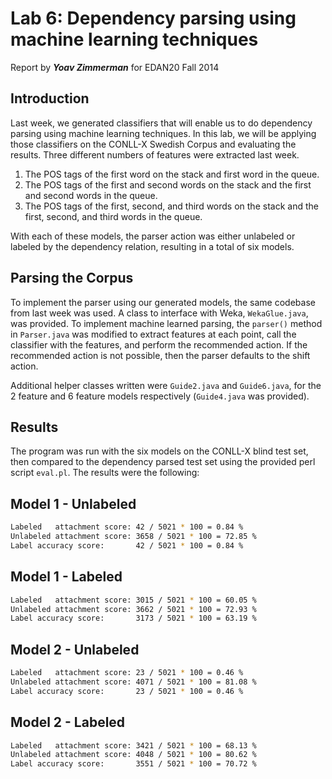 Lab 6: Dependency parsing using machine learning techniques 
======================
Report by ***Yoav Zimmerman*** for EDAN20 Fall 2014

Introduction
-------------

Last week, we generated classifiers that will enable us to do dependency parsing using machine learning techniques. In this lab, we will be applying those classifiers on the CONLL-X Swedish Corpus and evaluating the results. Three different numbers of features were extracted last week.

1. The POS tags of the first word on the stack and first word in the queue.
2. The POS tags of the first and second words on the stack and the first and second words in the queue.
3. The POS tags of the first, second, and third words on the stack and the first, second, and third words in the queue.

With each of these models, the parser action was either unlabeled or labeled by the dependency relation, resulting in a total of six models.

Parsing the Corpus
------------------

To implement the parser using our generated models, the same codebase from last week was used. A class to interface with Weka, `WekaGlue.java`, was provided. To implement machine learned parsing, the `parser()` method in `Parser.java` was modified to extract features at each point, call the classifier with the features, and perform the recommended action. If the recommended action is not possible, then the parser defaults to the shift action.

Additional helper classes written were `Guide2.java` and `Guide6.java`, for the 2 feature and 6 feature models respectively (`Guide4.java` was provided).

Results
-------

The program was run with the six models on the CONLL-X blind test set, then compared to the dependency parsed test set using the provided perl script `eval.pl`. The results were the following:

## Model 1 - Unlabeled
```bash
Labeled   attachment score: 42 / 5021 * 100 = 0.84 %
Unlabeled attachment score: 3658 / 5021 * 100 = 72.85 %
Label accuracy score:       42 / 5021 * 100 = 0.84 %
```

## Model 1 - Labeled
```bash
Labeled   attachment score: 3015 / 5021 * 100 = 60.05 %
Unlabeled attachment score: 3662 / 5021 * 100 = 72.93 %
Label accuracy score:       3173 / 5021 * 100 = 63.19 %
```

## Model 2 - Unlabeled
```bash
Labeled   attachment score: 23 / 5021 * 100 = 0.46 %
Unlabeled attachment score: 4071 / 5021 * 100 = 81.08 %
Label accuracy score:       23 / 5021 * 100 = 0.46 %
```

## Model 2 - Labeled
```bash
Labeled   attachment score: 3421 / 5021 * 100 = 68.13 %
Unlabeled attachment score: 4048 / 5021 * 100 = 80.62 %
Label accuracy score:       3551 / 5021 * 100 = 70.72 %
```
